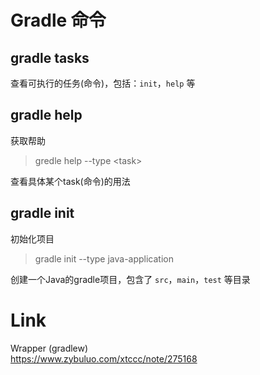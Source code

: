 # Gradle 命令
## gradle tasks
查看可执行的任务(命令)，包括：`init`，`help` 等
## gradle help
获取帮助
> gredle help --type  <task\>  

查看具体某个task(命令)的用法
## gradle init
初始化项目
> gradle init --type java-application  

创建一个Java的gradle项目，包含了 `src`，`main`，`test` 等目录

# Link
Wrapper (gradlew)  
https://www.zybuluo.com/xtccc/note/275168
